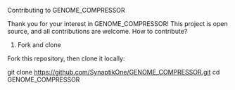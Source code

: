 Contributing to GENOME_COMPRESSOR

Thank you for your interest in GENOME_COMPRESSOR! This project is open source, and all contributions are welcome.
How to contribute?
1. Fork and clone

Fork this repository, then clone it locally:

git clone https://github.com/SynaptikOne/GENOME_COMPRESSOR.git
cd GENOME_COMPRESSOR

